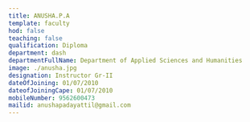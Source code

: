 ```yaml
---
title: ANUSHA.P.A
template: faculty
hod: false
teaching: false
qualification: Diploma 
department: dash
departmentFullName: Department of Applied Sciences and Humanities
image: ./anusha.jpg
designation: Instructor Gr-II
dateOfJoining: 01/07/2010
dateofJoiningCape: 01/07/2010
mobileNumber: 9562600473
mailid: anushapadayattil@gmail.com
---
```

